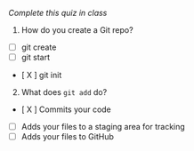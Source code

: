*Complete this quiz in class*

1. How do you create a Git repo?

- [ ] git create
- [ ] git start
- [ X ] git init

2. What does `git add` do?

- [ X ] Commits your code
- [ ] Adds your files to a staging area for tracking
- [ ] Adds your files to GitHub
